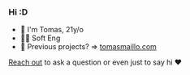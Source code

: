 ### Hi :D

- 👋 I'm Tomas, 21y/o <br/>
- 👨‍💻 Soft Eng <br/>
- 🧱 Previous projects? => [tomasmaillo.com](https://tomasmaillo.com/) <br/>


<a href="https://discordapp.com/users/tomasmaillo#2792">Reach out</a> to ask a question or even just to say hi ❤️ </h4>
